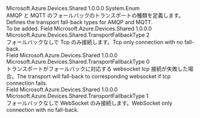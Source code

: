 <Type Name="TransportFallbackType" FullName="Microsoft.Azure.Devices.Shared.TransportFallbackType">
  <TypeSignature Language="C#" Value="public enum TransportFallbackType" />
  <TypeSignature Language="ILAsm" Value=".class public auto ansi sealed TransportFallbackType extends System.Enum" />
  <TypeSignature Language="DocId" Value="T:Microsoft.Azure.Devices.Shared.TransportFallbackType" />
  <TypeSignature Language="VB.NET" Value="Public Enum TransportFallbackType" />
  <TypeSignature Language="F#" Value="type TransportFallbackType = " />
  <AssemblyInfo>
    <AssemblyName>Microsoft.Azure.Devices.Shared</AssemblyName>
    <AssemblyVersion>1.0.0.0</AssemblyVersion>
  </AssemblyInfo>
  <Base>
    <BaseTypeName>System.Enum</BaseTypeName>
  </Base>
  <Docs>
    <summary>
            <span data-ttu-id="5e7e4-101">AMQP と MQTT のフォールバックのトランスポートの種類を定義します。</span><span class="sxs-lookup"><span data-stu-id="5e7e4-101">Defines the transport fall-back types for AMQP and MQTT.</span></span>
            </summary>
    <remarks>To be added.</remarks>
  </Docs>
  <Members>
    <Member MemberName="TcpOnly">
      <MemberSignature Language="C#" Value="TcpOnly" />
      <MemberSignature Language="ILAsm" Value=".field public static literal valuetype Microsoft.Azure.Devices.Shared.TransportFallbackType TcpOnly = int32(2)" />
      <MemberSignature Language="DocId" Value="F:Microsoft.Azure.Devices.Shared.TransportFallbackType.TcpOnly" />
      <MemberSignature Language="VB.NET" Value="TcpOnly" />
      <MemberSignature Language="F#" Value="TcpOnly = 2" Usage="Microsoft.Azure.Devices.Shared.TransportFallbackType.TcpOnly" />
      <MemberType>Field</MemberType>
      <AssemblyInfo>
        <AssemblyName>Microsoft.Azure.Devices.Shared</AssemblyName>
        <AssemblyVersion>1.0.0.0</AssemblyVersion>
      </AssemblyInfo>
      <ReturnValue>
        <ReturnType>Microsoft.Azure.Devices.Shared.TransportFallbackType</ReturnType>
      </ReturnValue>
      <MemberValue>2</MemberValue>
      <Docs>
        <summary>
            <span data-ttu-id="5e7e4-102">フォールバックなしで Tcp のみ接続します。</span><span class="sxs-lookup"><span data-stu-id="5e7e4-102">Tcp only connection with no fall-back.</span></span>
            </summary>
      </Docs>
    </Member>
    <Member MemberName="TcpWithWebSocketFallback">
      <MemberSignature Language="C#" Value="TcpWithWebSocketFallback" />
      <MemberSignature Language="ILAsm" Value=".field public static literal valuetype Microsoft.Azure.Devices.Shared.TransportFallbackType TcpWithWebSocketFallback = int32(0)" />
      <MemberSignature Language="DocId" Value="F:Microsoft.Azure.Devices.Shared.TransportFallbackType.TcpWithWebSocketFallback" />
      <MemberSignature Language="VB.NET" Value="TcpWithWebSocketFallback" />
      <MemberSignature Language="F#" Value="TcpWithWebSocketFallback = 0" Usage="Microsoft.Azure.Devices.Shared.TransportFallbackType.TcpWithWebSocketFallback" />
      <MemberType>Field</MemberType>
      <AssemblyInfo>
        <AssemblyName>Microsoft.Azure.Devices.Shared</AssemblyName>
        <AssemblyVersion>1.0.0.0</AssemblyVersion>
      </AssemblyInfo>
      <ReturnValue>
        <ReturnType>Microsoft.Azure.Devices.Shared.TransportFallbackType</ReturnType>
      </ReturnValue>
      <MemberValue>0</MemberValue>
      <Docs>
        <summary>
            <span data-ttu-id="5e7e4-103">トランスポートがフォールバックに対応する websocket tcp 接続が失敗した場合。</span><span class="sxs-lookup"><span data-stu-id="5e7e4-103">The transport will fall-back to corresponding websocket if tcp connection fails.</span></span>
            </summary>
      </Docs>
    </Member>
    <Member MemberName="WebSocketOnly">
      <MemberSignature Language="C#" Value="WebSocketOnly" />
      <MemberSignature Language="ILAsm" Value=".field public static literal valuetype Microsoft.Azure.Devices.Shared.TransportFallbackType WebSocketOnly = int32(1)" />
      <MemberSignature Language="DocId" Value="F:Microsoft.Azure.Devices.Shared.TransportFallbackType.WebSocketOnly" />
      <MemberSignature Language="VB.NET" Value="WebSocketOnly" />
      <MemberSignature Language="F#" Value="WebSocketOnly = 1" Usage="Microsoft.Azure.Devices.Shared.TransportFallbackType.WebSocketOnly" />
      <MemberType>Field</MemberType>
      <AssemblyInfo>
        <AssemblyName>Microsoft.Azure.Devices.Shared</AssemblyName>
        <AssemblyVersion>1.0.0.0</AssemblyVersion>
      </AssemblyInfo>
      <ReturnValue>
        <ReturnType>Microsoft.Azure.Devices.Shared.TransportFallbackType</ReturnType>
      </ReturnValue>
      <MemberValue>1</MemberValue>
      <Docs>
        <summary>
            <span data-ttu-id="5e7e4-104">フォールバックなしで WebSocket のみ接続します。</span><span class="sxs-lookup"><span data-stu-id="5e7e4-104">WebSocket only connection with no fall-back.</span></span>
            </summary>
      </Docs>
    </Member>
  </Members>
</Type>